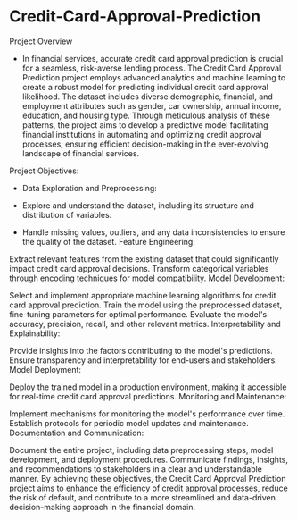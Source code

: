 # Credit-Card-Approval-Prediction

Project Overview
- In financial services, accurate credit card approval prediction is crucial for a seamless, risk-averse lending process. The Credit Card Approval Prediction project employs advanced analytics and machine learning to create a robust model for predicting individual credit card approval likelihood. The dataset includes diverse demographic, financial, and employment attributes such as gender, car ownership, annual income, education, and housing type. Through meticulous analysis of these patterns, the project aims to develop a predictive model facilitating financial institutions in automating and optimizing credit approval processes, ensuring efficient decision-making in the ever-evolving landscape of financial services.

Project Objectives:

- Data Exploration and Preprocessing:

- Explore and understand the dataset, including its structure and distribution of variables.
- Handle missing values, outliers, and any data inconsistencies to ensure the quality of the dataset.
Feature Engineering:

Extract relevant features from the existing dataset that could significantly impact credit card approval decisions.
Transform categorical variables through encoding techniques for model compatibility.
Model Development:

Select and implement appropriate machine learning algorithms for credit card approval prediction.
Train the model using the preprocessed dataset, fine-tuning parameters for optimal performance.
Evaluate the model's accuracy, precision, recall, and other relevant metrics.
Interpretability and Explainability:

Provide insights into the factors contributing to the model's predictions.
Ensure transparency and interpretability for end-users and stakeholders.
Model Deployment:

Deploy the trained model in a production environment, making it accessible for real-time credit card approval predictions.
Monitoring and Maintenance:

Implement mechanisms for monitoring the model's performance over time.
Establish protocols for periodic model updates and maintenance.
Documentation and Communication:

Document the entire project, including data preprocessing steps, model development, and deployment procedures.
Communicate findings, insights, and recommendations to stakeholders in a clear and understandable manner.
By achieving these objectives, the Credit Card Approval Prediction project aims to enhance the efficiency of credit approval processes, reduce the risk of default, and contribute to a more streamlined and data-driven decision-making approach in the financial domain.
